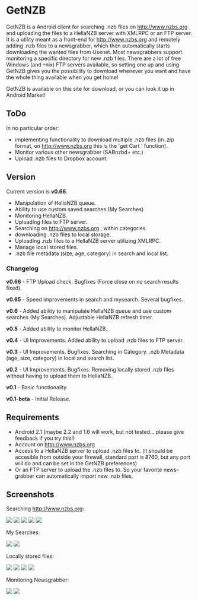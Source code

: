 # GetNZB #
GetNZB is a Android client for searching .nzb files on http://www.nzbs.org and uploading the files to a HellaNZB server with XMLRPC or an FTP server. It is a utility meant as a front-end for http://www.nzbs.org and remotely adding .nzb files to a newsgrabber, which then automatically starts downloading the wanted files from Usenet. Most newsgrabbers support monitoring a specific directory for new .nzb files. There are a lot of free Windows (and `*`nix) FTP servers available, so setting one up and using GetNZB gives you the possibility to download whenever you want and have the whole thing available when you get home!

GetNZB is available on this site for download, or you can look it up in Android Market!


## ToDo ##
In no particular order:

  * implementing functionality to download multiple .nzb files (in .zip format, on http://www.nzbs.org this is the 'get Cart ' function).
  * Monitor various other newsgrabber (SABnzbd+ etc.)
  * Upload .nzb files to Dropbox account.

## Version ##
Current version is **v0.66**.
  * Manipulation of HellaNZB queue.
  * Ability to use custom saved searches (My Searches)
  * Monitoring HellaNZB.
  * Uploading files to FTP server.
  * Searching on http://www.nzbs.org , within categories.
  * downloading .nzb files to local storage.
  * Uploading .nzb files to a HellaNZB server utilizing XMLRPC.
  * Manage local stored files.
  * .nzb file metadata (size, age, category) in search and local list.

### Changelog ###
**v0.66** - FTP Upload check. Bugfixes (Force close on no search results fixed).

**v0.65** - Speed improvements in search and mysearch. Several bugfixes.

**v0.6** - Added ability to manipulate HellaNZB queue and use custom searches (My Searches). Adjustable HellaNZB refresh timer.

**v0.5** - Added ability to monitor HellaNZB.

**v0.4** - UI Improvements. Added ability to upload .nzb files to FTP server.

**v0.3** - UI Improvements. Bugfixes. Searching in Category. .nzb Metadata (age, size, category) in local and search list.

**v0.2** - UI Improvements. Bugfixes. Removing locally stored .nzb files without having to upload them to HellaNZB.

**v0.1** - Basic functionality.

**v0.1-beta** - Initial Release.


## Requirements ##
  * Android 2.1 (maybe 2.2 and 1.6 will work, but not tested... please give feedback if you try this!)
  * Account on http://www.nzbs.org
  * Access to a HellaNZB server to upload .nzb files to. (it should be accesible from outside your firewall, standard port is 8760, but any port will do and can be set in the GetNZB preferences)
  * Or an FTP server to upload the .nzb files to. So your favorite news-grabber can automatically import new .nzb files.

## Screenshots ##

Searching http://www.nzbs.org:

<img src='http://www.rldsoftware.nl/images/getnzb/mainscreen.png' />
<img src='http://www.rldsoftware.nl/images/getnzb/search-4.png' />
<img src='http://www.rldsoftware.nl/images/getnzb/search-2.png' />
<img src='http://www.rldsoftware.nl/images/getnzb/search-3.png' />
<img src='http://www.rldsoftware.nl/images/getnzb/dowloading-nzb-file.png' />

My Searches:

<img src='http://www.rldsoftware.nl/images/getnzb/my-searches-1.png' />
<img src='http://www.rldsoftware.nl/images/getnzb/add-my-search-1.png' />

Locally stored files:

<img src='http://www.rldsoftware.nl/images/getnzb/localfiles-1.png' />
<img src='http://www.rldsoftware.nl/images/getnzb/localfiles-context.png' />
<img src='http://www.rldsoftware.nl/images/getnzb/localfiles-uploadftp.png' />
<img src='http://www.rldsoftware.nl/images/getnzb/localfiles-uploadhellanzb.png' />

Monitoring Newsgrabber:

<img src='http://www.rldsoftware.nl/images/getnzb/monitor-1.png' />
<img src='http://www.rldsoftware.nl/images/getnzb/monitor-manipulate-queue-1.png' />